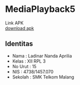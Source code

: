 # MediaPlayback5

Link APK<br>
[download apk](https://drive.google.com/open?id=0Bz0buv_x413HUDlYdmFYdUJJd1k)

## Identitas
- Nama : Ladinar Nanda Aprilia
- Kelas : XII RPL 3 
- No Urut : 15 
- NIS : 4738/1457.070 
- Sekolah : SMK Telkom Malang
